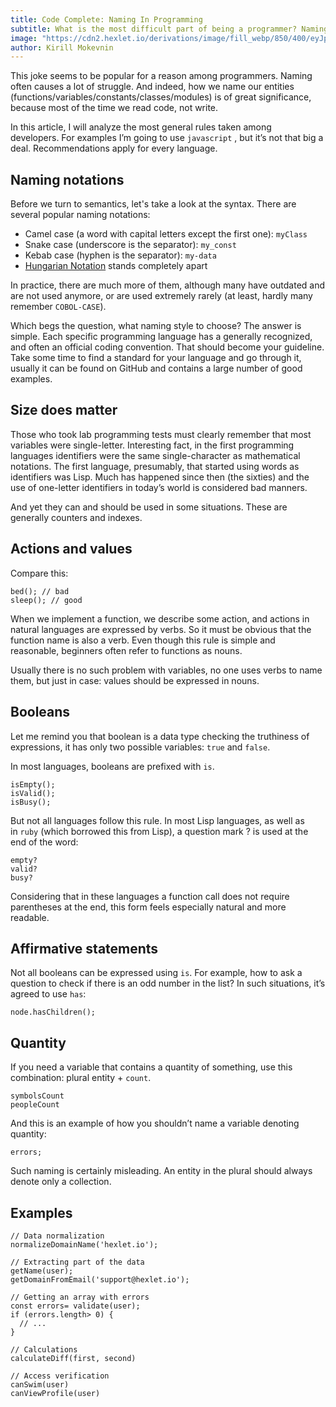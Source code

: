```yaml
---
title: Code Complete: Naming In Programming
subtitle: What is the most difficult part of being a programmer? Naming variables.
image: "https://cdn2.hexlet.io/derivations/image/fill_webp/850/400/eyJpZCI6ImY1MmRjZTI3MGU5MjBlYjQwMTYyZGFmOWMxYjIwMmFhLmpwZyIsInN0b3JhZ2UiOiJzdG9yZSJ9?signature=8af4bfea19873ebac566f78594f1675b59c4a0bbc45d3a8cb120fc2aadbcbcd1"
author: Kirill Mokevnin
---
```


This joke seems to be popular for a reason among programmers. Naming often causes a lot of struggle. And indeed, how we name our entities (functions/variables/constants/classes/modules) is of great significance, because most of the time we read code, not write.

In this article, I will analyze the most general rules taken among developers. For examples I’m going to use  `javascript` , but it’s not that big a deal. Recommendations apply for every language.

## Naming notations
Before we turn to semantics, let's take a look at the syntax. There are several popular naming notations:

- Camel case (a word with capital letters except the first one): `myClass`
- Snake case (underscore is the separator): `my_const`
- Kebab case (hyphen is the separator): `my-data`
- [Hungarian Notation](https://ru.wikipedia.org/wiki/%D0%92%D0%B5%D0%BD%D0%B3%D0%B5%D1%80%D1%81%D0%BA%D0%B0%D1%8F_%D0%BD%D0%BE%D1%82%D0%B0%D1%86%D0%B8%D1%8F) stands completely apart

In practice, there are much more of them, although many have outdated and are not used anymore, or are used extremely rarely (at least, hardly many remember `COBOL-CASE`).

Which begs the question, what naming style to choose? The answer is simple. Each specific programming language has a generally recognized, and often an official coding convention. That should become your guideline. Take some time to find a standard for your language and go through it, usually it can be found on GitHub and contains a large number of good examples.

## Size does matter
Those who took lab programming tests must clearly remember that most variables were single-letter. Interesting fact, in the first programming languages identifiers were the same single-character as mathematical notations. The first language, presumably, that started using words as identifiers was Lisp. Much has happened since then (the sixties) and the use of one-letter identifiers in today’s world is considered bad manners.

And yet they can and should be used in some situations. These are generally counters and indexes.

## Actions and values
Compare this:
```
bed(); // bad
sleep(); // good
```
When we implement a function, we describe some action, and actions in natural languages are expressed by verbs. So it must be obvious that the function name is also a verb. Even though this rule is simple and reasonable, beginners often refer to functions as nouns.

Usually there is no such problem with variables, no one uses verbs to name them, but just in case: values should be expressed in nouns.

## Booleans
Let me remind you that boolean is a data type checking the truthiness of expressions, it has only two possible variables: `true` and `false`.

In most languages, booleans are prefixed with `is`.
```
isEmpty();
isValid();
isBusy();
```

But not all languages follow this rule. In most Lisp languages, as well as in `ruby` (which borrowed this from Lisp), a question mark ? is used at the end of the word:
```
empty?
valid?
busy?
```
Considering that in these languages a function call does not require parentheses at the end, this form feels especially natural and more readable.

## Affirmative statements
Not all booleans can be expressed using `is`. For example, how to ask a question to check if there is an odd number in the list? In such situations, it’s agreed to use `has`:
```
node.hasChildren();
```
## Quantity
If you need a variable that contains a quantity of something, use this combination: plural entity + `count`.
```
symbolsCount
peopleCount
```
And this is an example of how you shouldn’t name a variable denoting quantity:
```
errors;
```
Such naming is certainly misleading. An entity in the plural should always denote only a collection.

## Examples 
```
// Data normalization 
normalizeDomainName('hexlet.io');

// Extracting part of the data 
getName(user);
getDomainFromEmail('support@hexlet.io');

// Getting an array with errors 
const errors= validate(user);
if (errors.length> 0) {
  // ...
}

// Calculations 
calculateDiff(first, second)

// Access verification 
canSwim(user)
canViewProfile(user)
```
